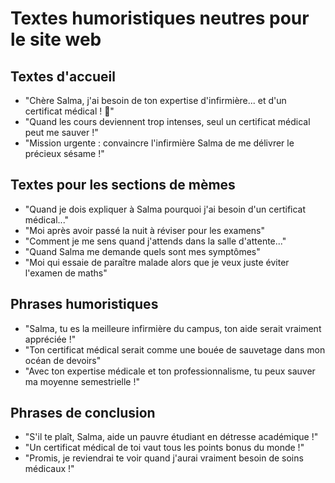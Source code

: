 # Textes humoristiques neutres pour le site web

## Textes d'accueil
- "Chère Salma, j'ai besoin de ton expertise d'infirmière... et d'un certificat médical ! 🏥"
- "Quand les cours deviennent trop intenses, seul un certificat médical peut me sauver !"
- "Mission urgente : convaincre l'infirmière Salma de me délivrer le précieux sésame !"

## Textes pour les sections de mèmes
- "Quand je dois expliquer à Salma pourquoi j'ai besoin d'un certificat médical..."
- "Moi après avoir passé la nuit à réviser pour les examens"
- "Comment je me sens quand j'attends dans la salle d'attente..."
- "Quand Salma me demande quels sont mes symptômes"
- "Moi qui essaie de paraître malade alors que je veux juste éviter l'examen de maths"

## Phrases humoristiques
- "Salma, tu es la meilleure infirmière du campus, ton aide serait vraiment appréciée !"
- "Ton certificat médical serait comme une bouée de sauvetage dans mon océan de devoirs"
- "Avec ton expertise médicale et ton professionnalisme, tu peux sauver ma moyenne semestrielle !"

## Phrases de conclusion
- "S'il te plaît, Salma, aide un pauvre étudiant en détresse académique !"
- "Un certificat médical de toi vaut tous les points bonus du monde !"
- "Promis, je reviendrai te voir quand j'aurai vraiment besoin de soins médicaux !"
